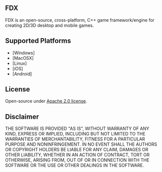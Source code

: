 ## FDX

FDX is an open-source, cross-platform, C++ game framework/engine for creating 2D/3D desktop and mobile games.

## Supported Platforms
- [Windows]
- [MacOSX]
- [Linux]
- [iOS]
- [Android]

## License
Open-source under [Apache 2.0 license](http://www.tldrlegal.com/license/apache-license-2.0-%28apache-2.0%29).

## Disclaimer
THE SOFTWARE IS PROVIDED "AS IS", WITHOUT WARRANTY OF ANY KIND, EXPRESS OR IMPLIED, 
INCLUDING BUT NOT LIMITED TO THE WARRANTIES OF MERCHANTABILITY, FITNESS FOR A 
PARTICULAR PURPOSE AND NONINFRINGEMENT. IN NO EVENT SHALL THE AUTHORS OR COPYRIGHT 
HOLDERS BE LIABLE FOR ANY CLAIM, DAMAGES OR OTHER LIABILITY, WHETHER IN AN ACTION OF CONTRACT, 
TORT OR OTHERWISE, ARISING FROM, OUT OF OR IN CONNECTION WITH THE SOFTWARE OR THE USE OR 
OTHER DEALINGS IN THE SOFTWARE.
